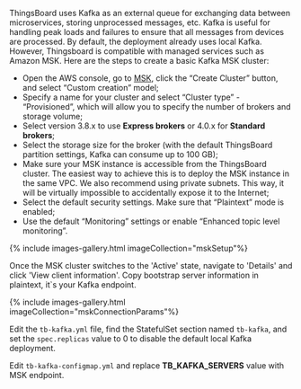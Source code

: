 
ThingsBoard uses Kafka as an external queue for exchanging data between microservices, storing unprocessed messages, etc. Kafka is useful for handling peak loads and failures to ensure that all messages from devices are processed.
By default, the deployment already uses local Kafka. However, Thingsboard is compatible with managed services such as Amazon MSK.
Here are the steps to create a basic Kafka MSK cluster:

* Open the AWS console, go to [MSK](https://console.aws.amazon.com/msk), click the “Create Cluster” button, and select “Custom creation” model;
* Specify a name for your cluster and select “Cluster type” - “Provisioned”, which will allow you to specify the number of brokers and storage volume;
* Select version 3.8.x to use **Express brokers** or 4.0.x for **Standard brokers**;
* Select the storage size for the broker (with the default ThingsBoard partition settings, Kafka can consume up to 100 GB);
* Make sure your MSK instance is accessible from the ThingsBoard cluster. The easiest way to achieve this is to deploy the MSK instance in the same VPC. 
We also recommend using private subnets. This way, it will be virtually impossible to accidentally expose it to the Internet;
* Select the default security settings. Make sure that “Plaintext” mode is enabled;
* Use the default “Monitoring” settings or enable “Enhanced topic level monitoring”.


{% include images-gallery.html imageCollection="mskSetup"%}

Once the MSK cluster switches to the 'Active' state, navigate to 'Details' and click 'View client information'.
Copy bootstrap server information in plaintext, it`s your Kafka endpoint.

{% include images-gallery.html imageCollection="mskConnectionParams"%}

Edit the `tb-kafka.yml` file, find the StatefulSet section named `tb-kafka`, and set the `spec.replicas` value to 0 to disable the default local Kafka deployment.

Edit `tb-kafka-configmap.yml` and replace **TB_KAFKA_SERVERS** value with MSK endpoint.